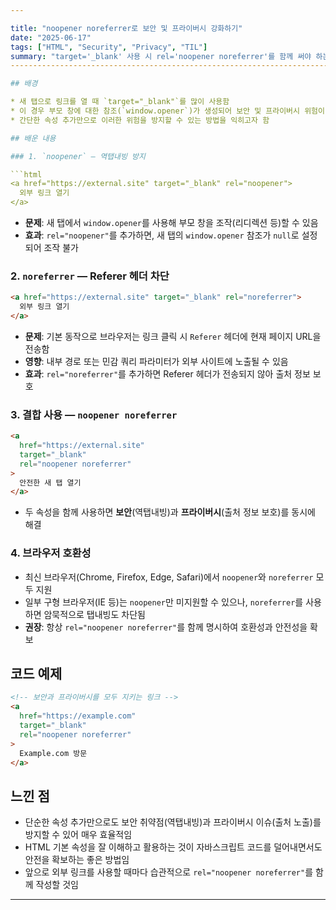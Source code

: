 ```yaml
---

title: "noopener noreferrer로 보안 및 프라이버시 강화하기"
date: "2025-06-17"
tags: ["HTML", "Security", "Privacy", "TIL"]
summary: "target='_blank' 사용 시 rel='noopener noreferrer'를 함께 써야 하는 이유와 효과를 정리합니다."
--------------------------------------------------------------------------------------

## 배경

* 새 탭으로 링크를 열 때 `target="_blank"`를 많이 사용함
* 이 경우 부모 창에 대한 참조(`window.opener`)가 생성되어 보안 및 프라이버시 위험이 존재함
* 간단한 속성 추가만으로 이러한 위험을 방지할 수 있는 방법을 익히고자 함

## 배운 내용

### 1. `noopener` — 역탭내빙 방지

```html
<a href="https://external.site" target="_blank" rel="noopener">
  외부 링크 열기
</a>
```

* **문제**: 새 탭에서 `window.opener`를 사용해 부모 창을 조작(리디렉션 등)할 수 있음
* **효과**: `rel="noopener"`를 추가하면, 새 탭의 `window.opener` 참조가 `null`로 설정되어 조작 불가

### 2. `noreferrer` — Referer 헤더 차단

```html
<a href="https://external.site" target="_blank" rel="noreferrer">
  외부 링크 열기
</a>
```

* **문제**: 기본 동작으로 브라우저는 링크 클릭 시 `Referer` 헤더에 현재 페이지 URL을 전송함
* **영향**: 내부 경로 또는 민감 쿼리 파라미터가 외부 사이트에 노출될 수 있음
* **효과**: `rel="noreferrer"`를 추가하면 Referer 헤더가 전송되지 않아 출처 정보 보호

### 3. 결합 사용 — `noopener noreferrer`

```html
<a
  href="https://external.site"
  target="_blank"
  rel="noopener noreferrer"
>
  안전한 새 탭 열기
</a>
```

* 두 속성을 함께 사용하면 **보안**(역탭내빙)과 **프라이버시**(출처 정보 보호)를 동시에 해결

### 4. 브라우저 호환성

* 최신 브라우저(Chrome, Firefox, Edge, Safari)에서 `noopener`와 `noreferrer` 모두 지원
* 일부 구형 브라우저(IE 등)는 `noopener`만 미지원할 수 있으나, `noreferrer`를 사용하면 암묵적으로 탭내빙도 차단됨
* **권장**: 항상 `rel="noopener noreferrer"`를 함께 명시하여 호환성과 안전성을 확보

## 코드 예제

```html
<!-- 보안과 프라이버시를 모두 지키는 링크 -->
<a
  href="https://example.com"
  target="_blank"
  rel="noopener noreferrer"
>
  Example.com 방문
</a>
```

## 느낀 점

* 단순한 속성 추가만으로도 보안 취약점(역탭내빙)과 프라이버시 이슈(출처 노출)를 방지할 수 있어 매우 효율적임
* HTML 기본 속성을 잘 이해하고 활용하는 것이 자바스크립트 코드를 덜어내면서도 안전을 확보하는 좋은 방법임
* 앞으로 외부 링크를 사용할 때마다 습관적으로 `rel="noopener noreferrer"`를 함께 작성할 것임

---
```

